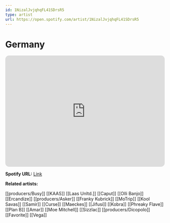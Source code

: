 ```yaml
---
id: 1NizalJvjqhqFL41SDrsR5
type: artist
url: https://open.spotify.com/artist/1NizalJvjqhqFL41SDrsR5
---
```

# Germany

<iframe style="border-radius:12px" src="https://open.spotify.com/embed/artist/1NizalJvjqhqFL41SDrsR5" width="100%" height="352" frameBorder="0" allowfullscreen="" allow="autoplay; clipboard-write; encrypted-media; fullscreen; picture-in-picture" loading="lazy"></iframe>

**Spotify URL:** [Link](https://open.spotify.com/artist/1NizalJvjqhqFL41SDrsR5)

**Related artists:**

[[producers/Busy]]
[[KAAS]]
[[Laas Unltd.]]
[[Caput]]
[[Olli Banjo]]
[[Ercandize]]
[[producers/Asker]]
[[Franky Kubrick]]
[[MoTrip]]
[[Kool Savas]]
[[Samir]]
[[Curse]]
[[Maeckes]]
[[Jifusi]]
[[Kobra]]
[[Phreaky Flave]]
[[Plan B]]
[[Amar]]
[[Moe Mitchell]]
[[Sizzlac]]
[[producers/Dicopolo]]
[[Favorite]]
[[Vega]]
